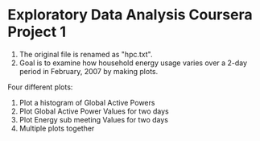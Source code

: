 Exploratory Data Analysis Coursera Project 1
============================================

   1.  The original file is renamed as "hpc.txt".
   2.  Goal is to examine how household energy usage varies over a 2-day period in February, 2007 by making plots.

Four different plots:

   1. Plot a histogram of Global Active Powers
   2. Plot Global Active Power Values for two days
   3. Plot Energy sub meeting Values for two days
   4. Multiple plots together